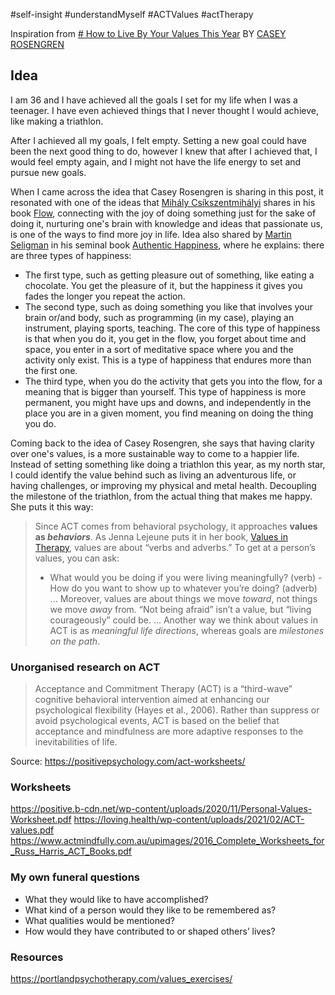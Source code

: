 #self-insight #understandMyself #ACTValues #actTherapy


Inspiration from
[# How to Live By Your Values This Year](https://every.to/p/how-to-identify-and-live-your-life-by-your-values) BY [CASEY ROSENGREN](https://every.to/@caseyrosengren)


## Idea
I am 36 and I have achieved all the goals I set for my life when I was a teenager. I have even achieved things that I never thought I would achieve, like making a triathlon.

After I achieved all my goals, I felt empty. Setting a new goal could have been the next good thing to do, however I knew that after I achieved that, I would feel empty again, and I might not have the life energy to set and pursue new goals.

When I came across the idea that Casey Rosengren is sharing in this post, it resonated with one of the ideas that [Mihály Csíkszentmihályi](https://es.wikipedia.org/wiki/Mih%C3%A1ly_Cs%C3%ADkszentmih%C3%A1lyi) shares in his book [Flow](https://www.goodreads.com/book/show/66354.Flow), connecting with the joy of doing something just for the sake of doing it, nurturing one's brain with knowledge and ideas that passionate us, is one of the ways to find more joy in life. Idea also shared by  [Martin Seligman](https://en.wikipedia.org/wiki/Martin_Seligman) in his seminal book [Authentic Happiness](https://www.authentichappiness.sas.upenn.edu/), where he explains: there are three types of happiness:
- The first type, such as getting pleasure out of something, like eating a chocolate. You get the pleasure of it, but the happiness it gives you fades the longer you repeat the action.
- The second type, such as doing something you like that involves your brain or/and body, such as programming (in my case), playing an instrument, playing sports, teaching. The core of this type of happiness is that when you do it, you get in the flow, you forget about time and space, you enter in a sort of meditative space where you and the activity only exist. This is a type of happiness that endures more than the first one.
- The third type, when you do the activity that gets you into the flow, for a meaning that is bigger than yourself. This type of happiness is more permanent, you might have ups and downs, and independently in the place you are in a given moment, you find meaning on doing the thing you do.

Coming back to the idea of Casey Rosengren, she says that having clarity over one's values, is a more sustainable way to come to a happier life. Instead of setting something like doing a triathlon this year, as my north star, I could identify the value behind such as living an adventurous life, or having challenges, or improving my physical and metal health. Decoupling the milestone of the triathlon, from the actual thing that makes me happy. She puts it this way:


> Since ACT comes from behavioral psychology, it approaches **values as _behaviors_**. As Jenna Lejeune puts it in her book, [Values in Therapy](https://www.amazon.com/Values-Therapy-Clinicians-Psychological-Flexibility-ebook/dp/B07MT7DW5T), values are about “verbs and adverbs.” To get at a person’s values, you can ask:
>   -  What would you be doing if you were living meaningfully? (verb)
     -   How do you want to show up to whatever you’re doing? (adverb)
     ... 
>  Moreover, values are about things we move _toward_, not things we move _away_ from. “Not being afraid” isn’t a value, but “living courageously” could be.
>  ...
>  Another way we think about values in ACT is as _meaningful life directions_, whereas goals are _milestones on the path_.


### Unorganised research on ACT

> Acceptance and Commitment Therapy (ACT) is a “third-wave” cognitive behavioral intervention aimed at enhancing our psychological flexibility (Hayes et al., 2006).
> Rather than suppress or avoid psychological events, ACT is based on the belief that acceptance and mindfulness are more adaptive responses to the inevitabilities of life.

Source: https://positivepsychology.com/act-worksheets/


### Worksheets
https://positive.b-cdn.net/wp-content/uploads/2020/11/Personal-Values-Worksheet.pdf
https://loving.health/wp-content/uploads/2021/02/ACT-values.pdf
https://www.actmindfully.com.au/upimages/2016_Complete_Worksheets_for_Russ_Harris_ACT_Books.pdf

### My own funeral questions
-   What they would like to have accomplished?
-   What kind of a person would they like to be remembered as?
-   What qualities would be mentioned?
-   How would they have contributed to or shaped others’ lives?

### Resources
https://portlandpsychotherapy.com/values_exercises/
